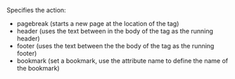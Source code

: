Specifies the action:

- pagebreak (starts a new page at the location of the tag)
- header (uses the text between in the body of the tag as the running header)
- footer (uses the text between the the body of the tag as the running footer)
- bookmark (set a bookmark, use the attribute name to define the name of the bookmark)